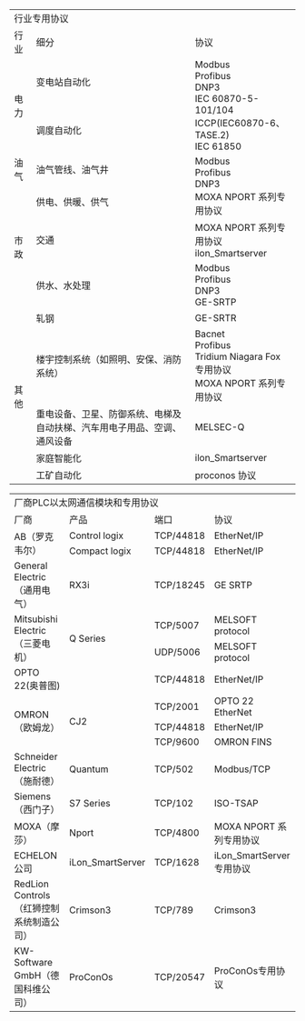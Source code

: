 <table>
	<tr>
		<td colspan="3">行业专用协议</td>
	</tr>
	<tr>
		<td>行业</td>
		<td>细分</td>
		<td>协议</td>
	</tr>
	<tr>
		<td rowspan="2">电力</td>
		<td>变电站自动化</td>
		<td rowspan="2">Modbus<br>Profibus<br>DNP3<br>IEC 60870-5-101/104<br>ICCP(IEC60870-6、TASE.2)<br>IEC 61850</td>
	</tr>
	<tr>
		<td>调度自动化</td>
	</tr>
	<tr>
		<td>油气</td>
		<td>油气管线、油气井</td>
		<td rowspan="2">Modbus<br>Profibus<br>DNP3<br>MOXA NPORT 系列专用协议</td>
	</tr>
	</tr>
	<tr>
		<td rowspan="3">市政</td>
		<td>供电、供暖、供气</td>
	</tr>
	<tr>
		<td>交通</td>
		<td>MOXA NPORT 系列专用协议<br>ilon_Smartserver</td>
	</tr>
	<tr>
		<td>供水、水处理</td>
		<td>Modbus<br>Profibus<br>DNP3<br>GE-SRTP</td>
	</tr>
	<tr>
		<td rowspan="5">其他</td>
		<td>轧钢</td>
		<td>GE-SRTR</td>
	</tr>
	<tr>
		<td>楼宇控制系统（如照明、安保、消防系统）</td>
		<td>Bacnet<br>Profibus<br>Tridium Niagara Fox 专用协议<br>MOXA NPORT 系列专用协议</td>
	</tr>
	<tr>
		<td>重电设备、卫星、防御系统、电梯及自动扶梯、汽车用电子用品、空调、通风设备</td>
		<td>MELSEC-Q</td>
	</tr>
	<tr>
		<td>家庭智能化</td>
		<td>ilon_Smartserver</td>
	</tr>
	<tr>
		<td>工矿自动化</td>
		<td>proconos 协议</td>
	</tr>
</table>
<table>
	<tr>
		<td colspan="4">厂商PLC以太网通信模块和专用协议</td>
	</tr>
	<tr>
		<td>厂商</td>
		<td>产品</td>
		<td>端口</td>
		<td>协议</td>
	</tr>
	<tr>
		<td rowspan="2">AB（罗克韦尔）</td>
		<td>Control logix</td>
		<td>TCP/44818</td>
		<td>EtherNet/IP</td>
	</tr>
	<tr>
		<td>Compact logix</td>
		<td>TCP/44818</td>
		<td>EtherNet/IP</td>
	</tr>
	<tr>
		<td>General Electric（通用电气）</td>
		<td>RX3i</td>
		<td>TCP/18245</td>
		<td>GE SRTP</td>
	</tr>
	<tr>
		<td rowspan="2">Mitsubishi Electric（三菱电机）</td>
		<td rowspan="2">Q Series</td>
		<td>TCP/5007</td>
		<td>MELSOFT protocol</td>
	</tr>
	<tr>
		<td>UDP/5006</td>
		<td>MELSOFT protocol</td>
	</tr>
	<tr>
		<td>OPTO 22(奥普图)</td>
		<td></td>
		<td>TCP/44818</td>
		<td>EtherNet/IP</td>
	</tr>
	<tr>
		<td rowspan="3">OMRON（欧姆龙）</td>
		<td rowspan="3">CJ2</td>
		<td>TCP/2001</td>
		<td>OPTO 22 EtherNet</td>
	</tr>
	<tr>
		<td>TCP/44818</td>
		<td>EtherNet/IP</td>
	</tr>
	<tr>
		<td>TCP/9600</td>
		<td>OMRON FINS</td>
	</tr>
	<tr>
		<td>Schneider Electric（施耐德）</td>
		<td>Quantum</td>
		<td>TCP/502</td>
		<td>Modbus/TCP</td>
	</tr>
	<tr>
		<td>Siemens（西门子）</td>
		<td>S7 Series</td>
		<td>TCP/102</td>
		<td>ISO-TSAP</td>
	</tr>
	<tr>
		<td>MOXA（摩莎）</td>
		<td>Nport</td>
		<td>TCP/4800</td>
		<td>MOXA NPORT 系列专用协议</td>
	</tr>
	<tr>
		<td>ECHELON公司</td>
		<td>iLon_SmartServer</td>
		<td>TCP/1628</td>
		<td>iLon_SmartServer 专用协议</td>
	</tr>
	<tr>
		<td>RedLion Controls（红狮控制系统制造公司）</td>
		<td>Crimson3</td>
		<td>TCP/789</td>
		<td>Crimson3</td>
	</tr>
	<tr>
		<td>KW-Software GmbH（德国科维公司）</td>
		<td>ProConOs</td>
		<td>TCP/20547</td>
		<td>ProConOs专用协议</td>
	</tr>
</table>
